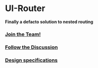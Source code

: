 # UI-Router

**Finally a defacto solution to nested routing**

### [Join the Team!](https://github.com/angular-ui/router/issues/2)

### [Follow the Discussion](https://github.com/angular-ui/router/issues/1)

### [Design specifications](https://github.com/angular-ui/router/wiki)
